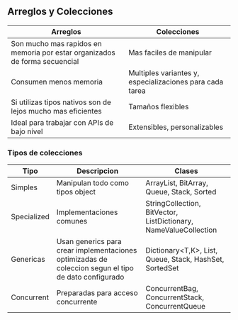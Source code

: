 ## Arreglos y Colecciones

| Arreglos | Colecciones |
| --- | ----------- |
| Son mucho mas rapidos en memoria por estar organizados de forma secuencial | Mas faciles de manipular |
| Consumen menos memoria | Multiples variantes y, especializaciones para cada tarea |
| Si utilizas tipos nativos son de lejos mucho mas eficientes | Tamaños flexibles |
| Ideal para trabajar con APIs de bajo nivel | Extensibles, personalizables |

### Tipos de colecciones

| Tipo | Descripcion | Clases |
| --- | --- | --- |
| Simples | Manipulan todo como tipos object | ArrayList, BitArray, Queue, Stack, Sorted |
| Specialized | Implementaciones comunes | StringCollection, BitVector, ListDictionary, NameValueCollection |
| Genericas | Usan generics para crear implementaciones optimizadas de coleccion segun el tipo de dato configurado | Dictionary<T,K>, List<T>, Queue<T>, Stack<T>, HashSet<T>, SortedSet<T> |
| Concurrent | Preparadas para acceso concurrente | ConcurrentBag<T>, ConcurrentStack<T>, ConcurrentQueue<T> |